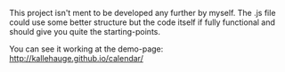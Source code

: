 This project isn't ment to be developed any further by myself. The .js file could use some better structure but the code itself if fully functional and should give you quite the starting-points.

You can see it working at the demo-page: http://kallehauge.github.io/calendar/
